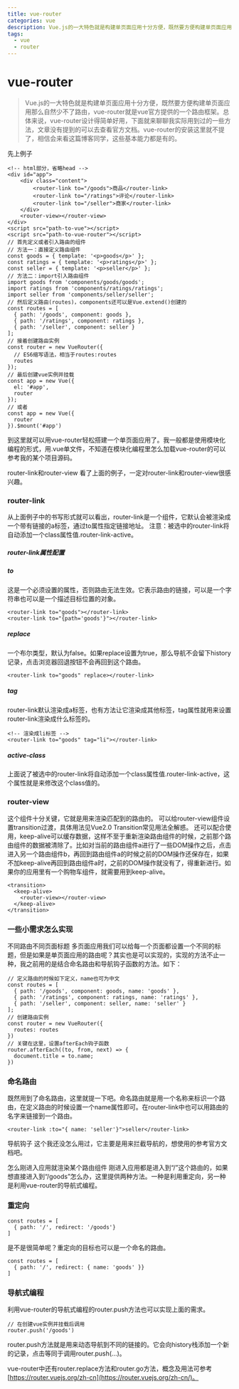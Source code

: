```yaml
---
title: vue-router
categories: vue
description: Vue.js的一大特色就是构建单页面应用十分方便，既然要方便构建单页面应用那么自然少不了路由，vue-router就是vue官方提供的一个路由框架。总体来说，vue-router设计得简单好用，下面就来聊聊我实际用到过的一些方法，文章没有提到的可以去查看官方文档。vue-router的安装这里就不提了，相信会来看这篇博客同学，这些基本能力都是有的。
tags:
  - vue
  - router
---
```

# vue-router
> Vue.js的一大特色就是构建单页面应用十分方便，既然要方便构建单页面应用那么自然少不了路由，vue-router就是vue官方提供的一个路由框架。总体来说，vue-router设计得简单好用，下面就来聊聊我实际用到过的一些方法，文章没有提到的可以去查看官方文档。vue-router的安装这里就不提了，相信会来看这篇博客同学，这些基本能力都是有的。

先上例子
```
<!-- html部分，省略head -->
<div id="app">
    <div class="content">
        <router-link to="/goods">商品</router-link>
        <router-link to="/ratings">评论</router-link>
        <router-link to="/seller">商家</router-link>
    </div>
    <router-view></router-view>
</div>
<script src="path-to-vue"></script>
<script src="path-to-vue-router"></script>
// 首先定义或者引入路由的组件
// 方法一：直接定义路由组件
const goods = { template: '<p>goods</p>' };
const ratings = { template: '<p>ratings</p>' };
const seller = { template: '<p>seller</p>' };
// 方法二：import引入路由组件
import goods from 'components/goods/goods';
import ratings from 'components/ratings/ratings';
import seller from 'components/seller/seller';
// 然后定义路由(routes)，components还可以是Vue.extend()创建的
const routes = [
  { path: '/goods', component: goods },
  { path: '/ratings', component: ratings },
  { path: '/seller', component: seller }
];
// 接着创建路由实例
const router = new VueRouter({
  // ES6缩写语法，相当于routes:routes
  routes  
});
// 最后创建vue实例并挂载
const app = new Vue({
  el: '#app',
  router
});
// 或者
const app = new Vue({
  router
}).$mount('#app')
```
到这里就可以用vue-router轻松搭建一个单页面应用了。我一般都是使用模块化编程的形式，用.vue单文件，不知道在模块化编程里怎么加载vue-router的可以参考我的某个项目源码。

router-link和router-view
看了上面的例子，一定对router-link和router-view很感兴趣。

### router-link
从上面例子中的书写形式就可以看出，router-link是一个组件，它默认会被渲染成一个带有链接的a标签，通过to属性指定链接地址。
注意：被选中的router-link将自动添加一个class属性值.router-link-active。

##### router-link属性配置
##### to


这是一个必须设置的属性，否则路由无法生效。它表示路由的链接，可以是一个字符串也可以是一个描述目标位置的对象。
```
<router-link to="goods"></router-link>
<router-link to="{path='goods'}"></router-link>
```
##### replace

一个布尔类型，默认为false。如果replace设置为true，那么导航不会留下history记录，点击浏览器回退按钮不会再回到这个路由。
```
<router-link to="goods" replace></router-link>
```
##### tag

router-link默认渲染成a标签，也有方法让它渲染成其他标签，tag属性就用来设置router-link渲染成什么标签的。
```
<!-- 渲染成li标签 -->
<router-link to="goods" tag="li"></router-link>
```
##### active-class

上面说了被选中的router-link将自动添加一个class属性值.router-link-active，这个属性就是来修改这个class值的。

### router-view
这个组件十分关键，它就是用来渲染匹配到的路由的。
可以给router-view组件设置transition过渡，具体用法见Vue2.0 Transition常见用法全解惑。
还可以配合<keep-alive>使用，keep-alive可以缓存数据，这样不至于重新渲染路由组件的时候，之前那个路由组件的数据被清除了。比如对当前的路由组件a进行了一些DOM操作之后，点击进入另一个路由组件b，再回到路由组件a的时候之前的DOM操作还保存在，如果不加keep-alive再回到路由组件a时，之前的DOM操作就没有了，得重新进行。如果你的应用里有一个购物车组件，就需要用到keep-alive。
```
<transition>
  <keep-alive>
    <router-view></router-view>
  </keep-alive>
</transition>
```
### 一些小需求怎么实现
不同路由不同页面标题
多页面应用我们可以给每一个页面都设置一个不同的标题，但是如果是单页面应用的路由呢？其实也是可以实现的，实现的方法不止一种，我之前用的是结合命名路由和导航钩子函数的方法。如下：
```
// 定义路由的时候如下定义，name也可为中文
const routes = [
  { path: '/goods', component: goods, name: 'goods' },
  { path: '/ratings', component: ratings, name: 'ratings' },
  { path: '/seller', component: seller, name: 'seller' }
];
// 创建路由实例
const router = new VueRouter({
  routes: routes
})
// 关键在这里，设置afterEach钩子函数
router.afterEach((to, from, next) => {
  document.title = to.name;
})
```
### 命名路由
既然用到了命名路由，这里就提一下吧。命名路由就是用一个名称来标识一个路由，在定义路由的时候设置一个name属性即可。在router-link中也可以用路由的名字来链接到一个路由。
```
<router-link :to="{ name: 'seller'}">seller</router-link>
```
导航钩子
这个我还没怎么用过，它主要是用来拦截导航的，想使用的参考官方文档吧。

怎么刚进入应用就渲染某个路由组件
刚进入应用都是进入到“/”这个路由的，如果想直接进入到“/goods”怎么办，这里提供两种方法。一种是利用重定向，另一种是利用vue-router的导航式编程。

### 重定向
```
const routes = [
  { path: '/', redirect: '/goods'}
]
```
是不是很简单呢？重定向的目标也可以是一个命名的路由。
```
const routes = [
  { path: '/', redirect: { name: 'goods' }}
]
```
### 导航式编程
利用vue-router的导航式编程的router.push方法也可以实现上面的需求。
```
// 在创建vue实例并挂载后调用
router.push('/goods')
```
router.push方法就是用来动态导航到不同的链接的。它会向history栈添加一个新的记录，点击<router-link :to="...">等同于调用router.push(...)。

vue-router中还有router.replace方法和router.go方法，概念及用法可参考[https://router.vuejs.org/zh-cn](https://router.vuejs.org/zh-cn/)。
